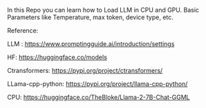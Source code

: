 In this Repo you can learn how to Load LLM in CPU and GPU.
Basic Parameters like Temperature, max token, device type, etc.

Reference:

LLM : https://www.promptingguide.ai/introduction/settings

HF: https://huggingface.co/models

Ctransformers: https://pypi.org/project/ctransformers/

LLama-cpp-python: https://pypi.org/project/llama-cpp-python/

CPU: https://huggingface.co/TheBloke/Llama-2-7B-Chat-GGML
